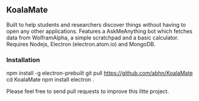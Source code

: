 ## KoalaMate

Built to help students and researchers discover things without having to open any other applications. Features a AskMeAnything bot which fetches data from WolframAlpha, a simple scratchpad and a basic calculator. Requires Nodejs, Electron (electron.atom.io) and MongoDB.

### Installation
npm install -g electron-prebuilt
git pull https://github.com/abhn/KoalaMate
cd KoalaMate
npm install
electron .

Please feel free to send pull requests to improve this litte project.

